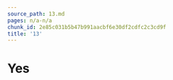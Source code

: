 ```yaml
---
source_path: 13.md
pages: n/a-n/a
chunk_id: 2e85c031b5b47b991aacbf6e30df2cdfc2c3cd9f
title: '13'
---
```

# Yes
